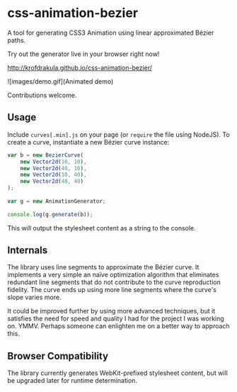css-animation-bezier
====================

A tool for generating CSS3 Animation using linear approximated Bézier paths.

Try out the generator live in your browser right now!

http://krofdrakula.github.io/css-animation-bezier/

![images/demo.gif](Animated demo)

Contributions welcome.

Usage
-----

Include `curves[.min].js` on your page (or `require` the file using NodeJS). To create a curve, instantiate a new Bézier curve instance:

```js
var b = new BezierCurve(
    new Vector2d(10, 10),
    new Vector2d(40, 10),
    new Vector2d(10, 40),
    new Vector2d(40, 40)
);
 
var g = new AnimationGenerator;
 
console.log(g.generate(b));
```

This will output the stylesheet content as a string to the console.

Internals
---------

The library uses line segments to approximate the Bézier curve. It implements a very simple an naïve optimization algorithm that eliminates redundant line segments that do not contribute to the curve reproduction fidelity. The curve ends up using more line segments where the curve's slope varies more.

It could be improved further by using more advanced techniques, but it satisfies the need for speed and quality I had for the project I was working on. YMMV. Perhaps someone can enlighten me on a better way to approach this.

Browser Compatibility
---------------------

The library currently generates WebKit-prefixed stylesheet content, but will be upgraded later for runtime determination.